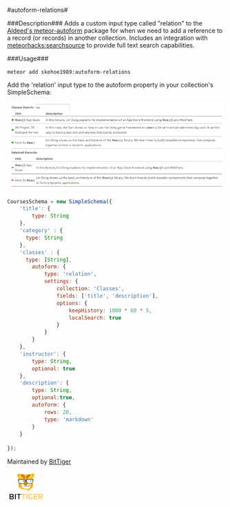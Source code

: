 #autoform-relations#

###Description###
Adds a custom input type called "relation" to the [Aldeed's meteor-autoform](https://github.com/aldeed/meteor-autoform) package for when we need to add a reference to a record (or records) in another collection. Includes an integration with [meteorhacks:searchsource](https://github.com/meteorhacks/search-source) to provide full text search capabilities.

###Usage###
```
meteor add skehoe1989:autoform-relations
```

Add the 'relation' input type to the autoform property in your collection's SimpleSchema:

![autoform-relations](https://raw.githubusercontent.com/oohaysmlm/autoform-relations/master/readme/autoform-relations.png)

```javascript
CoursesSchema = new SimpleSchema({
    'title': {
        type: String
    },
    'category' : {
      type: String
    },
    'classes' : {
      type: [String],
        autoform: {
            type: 'relation',
            settings: {
                collection: 'Classes',
                fields: ['title', 'description'],
                options: {
                    keepHistory: 1000 * 60 * 5,
                    localSearch: true
                }
            }
        }
    },
    'instructor': {
        type: String,
        optional: true
    },
    'description': {
        type: String,
        optional:true,
        autoform: {
            rows: 20,
            type: 'markdown'
        }
    }

});
```

Maintained by [BitTiger](http://bittiger.io)


![BitTiger Logo](https://raw.githubusercontent.com/oohaysmlm/autoform-relations/master/readme/small_logo.png)
